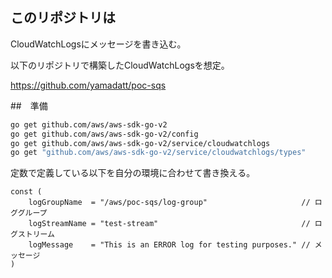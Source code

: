 ## このリポジトリは

CloudWatchLogsにメッセージを書き込む。

以下のリポジトリで構築したCloudWatchLogsを想定。

https://github.com/yamadatt/poc-sqs

##　準備

```bash
go get github.com/aws/aws-sdk-go-v2
go get github.com/aws/aws-sdk-go-v2/config
go get github.com/aws/aws-sdk-go-v2/service/cloudwatchlogs
go get "github.com/aws/aws-sdk-go-v2/service/cloudwatchlogs/types"
```

定数で定義している以下を自分の環境に合わせて書き換える。

```
const (
	logGroupName  = "/aws/poc-sqs/log-group"                     // ロググループ
	logStreamName = "test-stream"                                // ログストリーム
	logMessage    = "This is an ERROR log for testing purposes." // メッセージ
)
```


